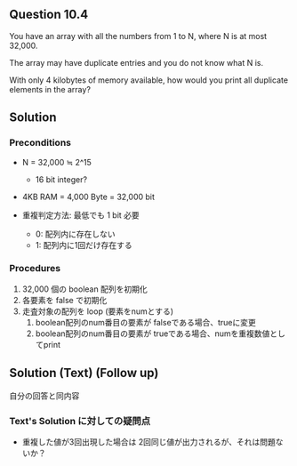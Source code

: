## Question 10.4
You have an array with all the numbers from 1 to N, where N is at most 32,000.

The array may have duplicate entries and you do not know what N is. 

With only 4 kilobytes of memory available, how would you print all duplicate elements in the array?

## Solution

### Preconditions

* N = 32,000 ≒ 2^15
    * 16 bit integer?

* 4KB RAM = 4,000 Byte = 32,000 bit

* 重複判定方法: 最低でも 1 bit 必要
    * 0: 配列内に存在しない
    * 1: 配列内に1回だけ存在する


### Procedures

1. 32,000 個の boolean 配列を初期化
1. 各要素を false で初期化
1. 走査対象の配列を loop (要素をnumとする)
    1. boolean配列のnum番目の要素が falseである場合、trueに変更
    2. boolean配列のnum番目の要素が trueである場合、numを重複数値としてprint
  
## Solution (Text) (Follow up)

自分の回答と同内容

### Text's Solution に対しての疑問点

- 重複した値が3回出現した場合は 2回同じ値が出力されるが、それは問題ないか？